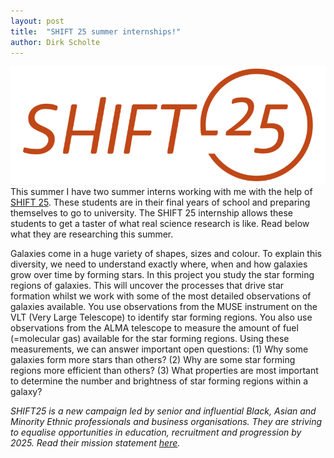 ```yaml
---
layout: post
title:  "SHIFT 25 summer internships!"
author: Dirk Scholte
---
```

![alt text](/images/SHIFT-25-logo.png)  
This summer I have two summer interns working with me with the help of [SHIFT 25](https://www.shift25.org.uk/). These students are in their final years of school and preparing themselves to go to university. The SHIFT 25 internship allows these students to get a taster of what real science research is like. Read below what they are researching this summer.

Galaxies come in a huge variety of shapes, sizes and colour. To explain this diversity, we need to understand exactly where, when and how galaxies grow over time by forming stars. In this project you study the star forming regions of galaxies. This will uncover the processes that drive star formation whilst we work with some of the most detailed observations of galaxies available. You use observations from the MUSE instrument on the VLT (Very Large Telescope) to identify star forming regions. You also use observations from the ALMA telescope to measure the amount of fuel (=molecular gas) available for the star forming regions. Using these measurements, we can answer important open questions: (1) Why some galaxies form more stars than others? (2) Why are some star forming regions more efficient than others? (3) What properties are most important to determine the number and brightness of star forming regions within a galaxy?

*SHIFT25 is a new campaign led by senior and influential Black, Asian and Minority Ethnic professionals and business organisations. They are striving to equalise opportunities in education, recruitment and progression by 2025. Read their mission statement [here](https://www.shift25.org.uk/our-mission).*

